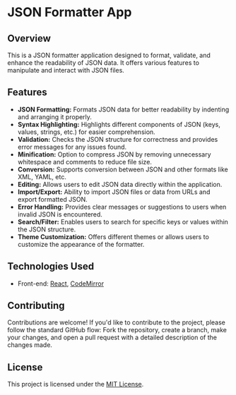 

# JSON Formatter App

## Overview

This is a JSON formatter application designed to format, validate, and enhance the readability of JSON data. It offers various features to manipulate and interact with JSON files.

## Features

- **JSON Formatting:** Formats JSON data for better readability by indenting and arranging it properly.
- **Syntax Highlighting:** Highlights different components of JSON (keys, values, strings, etc.) for easier comprehension.
- **Validation:** Checks the JSON structure for correctness and provides error messages for any issues found.
- **Minification:** Option to compress JSON by removing unnecessary whitespace and comments to reduce file size.
- **Conversion:** Supports conversion between JSON and other formats like XML, YAML, etc.
- **Editing:** Allows users to edit JSON data directly within the application.
- **Import/Export:** Ability to import JSON files or data from URLs and export formatted JSON.
- **Error Handling:** Provides clear messages or suggestions to users when invalid JSON is encountered.
- **Search/Filter:** Enables users to search for specific keys or values within the JSON structure.
- **Theme Customization:** Offers different themes or allows users to customize the appearance of the formatter.

## Technologies Used

- Front-end: [React](https://reactjs.org/), [CodeMirror](https://codemirror.net/)

## Contributing

Contributions are welcome! If you'd like to contribute to the project, please follow the standard GitHub flow: Fork the repository, create a branch, make your changes, and open a pull request with a detailed description of the changes made.

## License

This project is licensed under the [MIT License](https://opensource.org/licenses/MIT).
